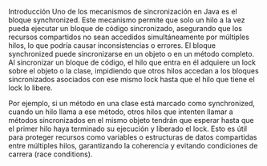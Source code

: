 Introducción
Uno de los mecanismos de sincronización en Java es el bloque synchronized. Este mecanismo permite que solo un hilo a la vez pueda ejecutar un bloque de código sincronizado, asegurando que los recursos compartidos no sean accedidos simultáneamente por múltiples hilos, lo que podría causar inconsistencias o errores. El bloque synchronized puede sincronizarse en un objeto o en un método completo. Al sincronizar un bloque de código, el hilo que entra en él adquiere un lock sobre el objeto o la clase, impidiendo que otros hilos accedan a los bloques sincronizados asociados con ese mismo lock hasta que el hilo que tiene el lock lo libere.

Por ejemplo, si un método en una clase está marcado como synchronized, cuando un hilo llama a ese método, otros hilos que intenten llamar a métodos sincronizados en el mismo objeto tendrán que esperar hasta que el primer hilo haya terminado su ejecución y liberado el lock. Esto es útil para proteger recursos como variables o estructuras de datos compartidas entre múltiples hilos, garantizando la coherencia y evitando condiciones de carrera (race conditions).

